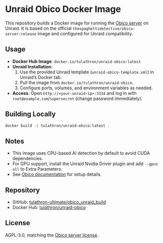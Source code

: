 # Unraid Obico Docker Image

  This repository builds a Docker image for running the [Obico server](https://github.com/TheSpaghettiDetective/obico-server) on Unraid. It is based on the official `thespaghettidetective/obico-server:release` image and configured for Unraid compatibility.

  ## Usage
  - **Docker Hub Image**: `docker.io/tulathron/unraid-obico:latest`
  - **Unraid Installation**:
    1. Use the provided Unraid template (`unraid-obico-template.xml`) in Unraid’s Docker tab.
    2. Pull the image from `docker.io/tulathron/unraid-obico`.
    3. Configure ports, volumes, and environment variables as needed.
  - **Access**: Open `http://<your-unraid-ip>:3334` and log in with `root@example.com`/`supersecret` (change password immediately).

  ## Building Locally
  ```bash
  docker build -t tulathron/unraid-obico:latest .
  ```

  ## Notes
  - This image uses CPU-based AI detection by default to avoid CUDA dependencies.
  - For GPU support, install the Unraid Nvidia Driver plugin and add `--gpus all` to Extra Parameters.
  - See [Obico documentation](https://www.obico.io/docs/server-guides/) for setup details.

  ## Repository
  - GitHub: [tulathron-ultimate/obico_unraid_build](https://github.com/tulathron-ultimate/obico_unraid_build)
  - Docker Hub: [tulathron/unraid-obico](https://hub.docker.com/r/tulathron/unraid-obico)

  ## License
  AGPL-3.0, matching the [Obico server license](https://github.com/TheSpaghettiDetective/obico-server/blob/master/LICENSE).